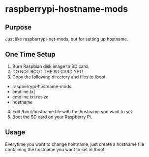 # raspberrypi-hostname-mods

## Purpose

Just like raspberrypi-net-mods, but for setting up hostname.

## One Time Setup

1. Burn Raspbian disk image to SD card.
2. DO NOT BOOT THE SD CARD YET!
3. Copy the following directory and files to /boot.
- raspberrypi-hostname-mods
- cmdline.txt
- cmdline.txt.resize
- hostname
4. Edit /boot/hostname file with the hostname you want to set.
5. Boot the SD card on your Raspberry Pi.

## Usage

Everytime you want to change hostname, just create a hostname file containing the hostname you want to set in /boot. 
